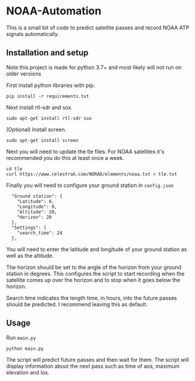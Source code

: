 # NOAA-Automation
This is a small bit of code to predict satellite passes and record NOAA ATP signals automatically.
## Installation and setup
Note this project is made for python 3.7+ and most likely will not run on older versions

First install python libraries with pip.

```
pip install -r requirements.txt
```
Next install rtl-sdr and sox.
```
sudo apt-get install rtl-sdr sox
```
(Optional) Install screen.
```
sudo apt-get install screen
```
Next you will need to update the tle files. For NOAA satellites it's recommended you do this at least once a week.
```
cd tle
curl https://www.celestrak.com/NORAD/elements/noaa.txt > tle.txt
```
Finally you will need to configure your ground station in `config.json`
```
  "Ground station": {
    "Latitude": 0,
    "Longitude": 0,
    "Altitude": 20,
    "Horizon": 20
  },
  "Settings": {
    "search_time": 24
  },
```
You will need to enter the latitude and longitude of your ground station as well as the altitude. 

The horizon should be set to the angle of the horizon from your ground station in degrees. This configures the script to start recording when the satellite comes up over the horizon and to stop when it goes below the horizon.

Search time indicates the length time, in hours, into the future passes should be predicted. I recommend leaving this as default.

## Usage
Run `main.py`
```
python main.py
```
The script will predict future passes and then wait for them. The script will display information about the next pass such as time of aos, maximum elevation and los.
